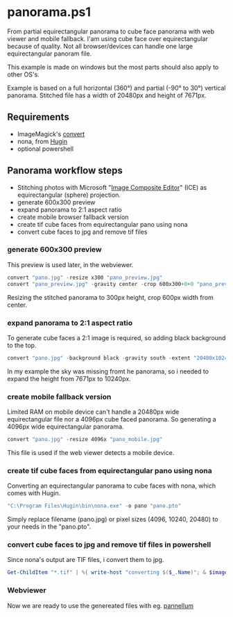 # panorama.ps1
From partial equirectangular panorama to cube face panorama with web viewer and mobile fallback. 
I'am using cube face over equirectangular because of quality. 
Not all browser/devices can handle one large equirectangular panoram file.

This example is made on windows but the most parts should also apply to other OS's.

Example is based on a full horizontal (360°) and partial (-90° to 30°) vertical panorama. 
Stitched file has a width of 20480px and height of 7671px.

## Requirements
  * ImageMagick's [convert](http://www.imagemagick.org/script/download.php#windows)
  * nona, from [Hugin](http://hugin.sourceforge.net/)
  * optional powershell

## Panorama workflow steps
  - Stitching photos with Microsoft "[Image Composite Editor](https://www.microsoft.com/en-us/research/product/computational-photography-applications/image-composite-editor/)" (ICE) as equirectangular (sphere) projection.
  - generate 600x300 preview
  - expand panorama to 2:1 aspect ratio
  - create mobile browser fallback version
  - create tif cube faces from equirectangular pano using nona
  - convert cube faces to jpg and remove tif files

### generate 600x300 preview
This preview is used later, in the webviewer.
``` powershell
convert "pano.jpg" -resize x300 "pano_preview.jpg"
convert "pano_preview.jpg" -gravity center -crop 600x300+0+0 "pano_preview.jpg"
```
Resizing the stitched panorama to 300px height, crop 600px width from center.


### expand panorama to 2:1 aspect ratio
To generate cube faces a 2:1 image is required, so adding black background to the top.
``` powershell
convert "pano.jpg" -background black -gravity south -extent "20480x10240" "pano.jpg"
```
In my example the sky was missing fromt he panorama, so i needed to expand the height from 7671px to 10240px.

### create mobile fallback version
Limited RAM on mobile device can't handle a 20480px wide equirectangular file nor a 4096px cube faced panorama. 
So generating a 4096px wide equirectangular panorama.
``` powershell
convert "pano.jpg" -resize 4096x "pano_mobile.jpg"
```
This file is used if the web viewer detects a mobile device.

### create tif cube faces from equirectangular pano using nona
Converting an equirectangular panorama to cube faces with nona, which comes with Hugin.
``` powershell
"C:\Program Files\Hugin\bin\nona.exe" -o pano "pano.pto"
```
Simply replace filename (pano.jpg) or pixel sizes (4096, 10240, 20480) to your needs in the "pano.pto".


### convert cube faces to jpg and remove tif files in powershell
Since nona's output are TIF files, i convert them to jpg.
``` powershell
Get-ChildItem "*.tif" | %{ write-host "converting $($_.Name)"; & $imagemagick_convert "$($_)" "$($_.Basename).jpg"; Remove-Item "$_" }
```

### Webviewer
Now we are ready to use the genereated files with eg. [pannellum](https://pannellum.org)
